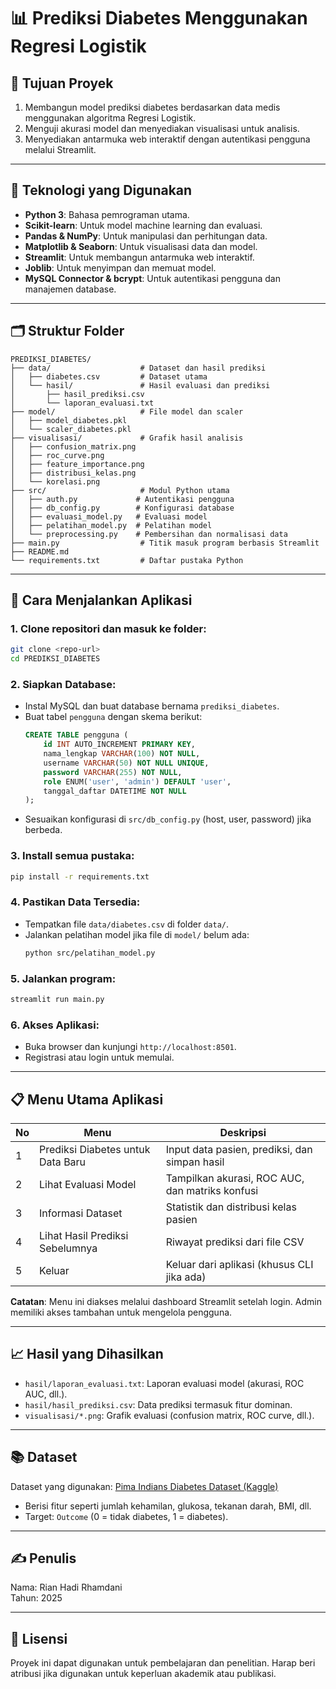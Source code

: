 # 📊 Prediksi Diabetes Menggunakan Regresi Logistik

## 🎯 Tujuan Proyek

1. Membangun model prediksi diabetes berdasarkan data medis menggunakan algoritma Regresi Logistik.
2. Menguji akurasi model dan menyediakan visualisasi untuk analisis.
3. Menyediakan antarmuka web interaktif dengan autentikasi pengguna melalui Streamlit.

---

## 🧠 Teknologi yang Digunakan

- **Python 3**: Bahasa pemrograman utama.
- **Scikit-learn**: Untuk model machine learning dan evaluasi.
- **Pandas & NumPy**: Untuk manipulasi dan perhitungan data.
- **Matplotlib & Seaborn**: Untuk visualisasi data dan model.
- **Streamlit**: Untuk membangun antarmuka web interaktif.
- **Joblib**: Untuk menyimpan dan memuat model.
- **MySQL Connector & bcrypt**: Untuk autentikasi pengguna dan manajemen database.

---

## 🗂️ Struktur Folder

```
PREDIKSI_DIABETES/
├── data/                    # Dataset dan hasil prediksi
│   ├── diabetes.csv         # Dataset utama
│   └── hasil/               # Hasil evaluasi dan prediksi
│       ├── hasil_prediksi.csv
│       └── laporan_evaluasi.txt
├── model/                   # File model dan scaler
│   ├── model_diabetes.pkl
│   └── scaler_diabetes.pkl
├── visualisasi/             # Grafik hasil analisis
│   ├── confusion_matrix.png
│   ├── roc_curve.png
│   ├── feature_importance.png
│   ├── distribusi_kelas.png
│   └── korelasi.png
├── src/                     # Modul Python utama
│   ├── auth.py             # Autentikasi pengguna
│   ├── db_config.py        # Konfigurasi database
│   ├── evaluasi_model.py   # Evaluasi model
│   ├── pelatihan_model.py  # Pelatihan model
│   └── preprocessing.py    # Pembersihan dan normalisasi data
├── main.py                  # Titik masuk program berbasis Streamlit
├── README.md
└── requirements.txt         # Daftar pustaka Python
```

---

## 🚀 Cara Menjalankan Aplikasi

### 1. Clone repositori dan masuk ke folder:

```bash
git clone <repo-url>
cd PREDIKSI_DIABETES
```

### 2. Siapkan Database:
- Instal MySQL dan buat database bernama `prediksi_diabetes`.
- Buat tabel `pengguna` dengan skema berikut:
  ```sql
  CREATE TABLE pengguna (
      id INT AUTO_INCREMENT PRIMARY KEY,
      nama_lengkap VARCHAR(100) NOT NULL,
      username VARCHAR(50) NOT NULL UNIQUE,
      password VARCHAR(255) NOT NULL,
      role ENUM('user', 'admin') DEFAULT 'user',
      tanggal_daftar DATETIME NOT NULL
  );
  ```
- Sesuaikan konfigurasi di `src/db_config.py` (host, user, password) jika berbeda.

### 3. Install semua pustaka:

```bash
pip install -r requirements.txt
```

### 4. Pastikan Data Tersedia:
- Tempatkan file `data/diabetes.csv` di folder `data/`.
- Jalankan pelatihan model jika file di `model/` belum ada:
  ```bash
  python src/pelatihan_model.py
  ```

### 5. Jalankan program:

```bash
streamlit run main.py
```

### 6. Akses Aplikasi:
- Buka browser dan kunjungi `http://localhost:8501`.
- Registrasi atau login untuk memulai.

---

## 📋 Menu Utama Aplikasi

| No | Menu                              | Deskripsi                                  |
|----|-----------------------------------|--------------------------------------------|
| 1  | Prediksi Diabetes untuk Data Baru | Input data pasien, prediksi, dan simpan hasil |
| 2  | Lihat Evaluasi Model              | Tampilkan akurasi, ROC AUC, dan matriks konfusi |
| 3  | Informasi Dataset                 | Statistik dan distribusi kelas pasien       |
| 4  | Lihat Hasil Prediksi Sebelumnya   | Riwayat prediksi dari file CSV             |
| 5  | Keluar                            | Keluar dari aplikasi (khusus CLI jika ada) |

**Catatan**: Menu ini diakses melalui dashboard Streamlit setelah login. Admin memiliki akses tambahan untuk mengelola pengguna.

---

## 📈 Hasil yang Dihasilkan

- `hasil/laporan_evaluasi.txt`: Laporan evaluasi model (akurasi, ROC AUC, dll.).
- `hasil/hasil_prediksi.csv`: Data prediksi termasuk fitur dominan.
- `visualisasi/*.png`: Grafik evaluasi (confusion matrix, ROC curve, dll.).

---

## 📚 Dataset

Dataset yang digunakan: [Pima Indians Diabetes Dataset (Kaggle)](https://www.kaggle.com/datasets/uciml/pima-indians-diabetes-database)
- Berisi fitur seperti jumlah kehamilan, glukosa, tekanan darah, BMI, dll.
- Target: `Outcome` (0 = tidak diabetes, 1 = diabetes).

---

## ✍️ Penulis

Nama: Rian Hadi Rhamdani  
Tahun: 2025  

---

## 📌 Lisensi

Proyek ini dapat digunakan untuk pembelajaran dan penelitian. Harap beri atribusi jika digunakan untuk keperluan akademik atau publikasi.
